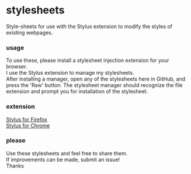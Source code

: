 # stylesheets
Style-sheets for use with the Stylus extension to modify the styles of existing webpages.

### usage
To use these, please install a stylesheet injection extension for your browser.  
I use the Stylus extension to manage my stylesheets.  
After installing a manager, open any of the stylesheets here in GitHub, and press the 'Raw' button.
The stylesheet manager should recognize the file extension and prompt you for installation of the stylesheet.

### extension
[Stylus for Firefox](https://addons.mozilla.org/en-US/firefox/addon/styl-us/)  
[Stylus for Chrome](https://chrome.google.com/webstore/detail/stylus/clngdbkpkpeebahjckkjfobafhncgmne?hl=en)

### please
Use these stylesheets and feel free to share them.<br/>
If improvements can be made, submit an issue!<br/>
Thanks<br/>
